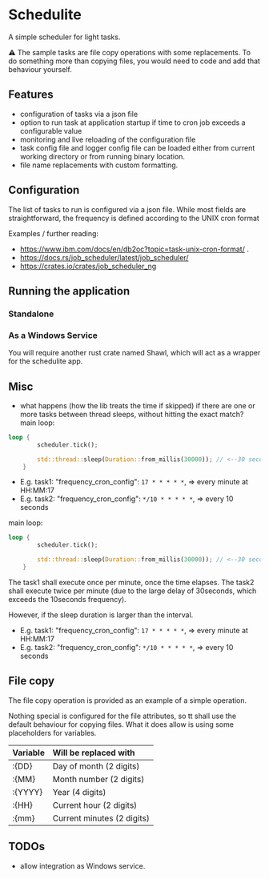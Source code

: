 # Schedulite

A simple scheduler for light tasks.

⚠️ The sample tasks are file copy operations with some replacements. To do something more than copying files, you would need to code and add that behaviour yourself.

## Features

- configuration of tasks via a json file
- option to run task at application startup if time to cron job exceeds a configurable value
- monitoring and live reloading of the configuration file
- task config file and logger config file can be loaded either from current working directory or from running binary location.
- file name replacements with custom formatting.

## Configuration

The list of tasks to run is configured via a json file.
While most fields are straightforward, the frequency is defined according to the UNIX cron format

Examples /  further reading:

- <https://www.ibm.com/docs/en/db2oc?topic=task-unix-cron-format/> .
- <https://docs.rs/job_scheduler/latest/job_scheduler/>
- <https://crates.io/crates/job_scheduler_ng>

## Running the application

### Standalone

### As a Windows Service

You will require another rust crate named Shawl, which will act as a wrapper for the schedulite app.

## Misc

- what happens (how the lib treats the time if skipped) if there are one or more tasks between thread sleeps, without hitting the exact match?
main loop:

```rust
loop {
        scheduler.tick();

        std::thread::sleep(Duration::from_millis(30000)); // <--30 seconds delay
    }
```

- E.g. task1: "frequency_cron_config": `17 * * * * *`, => every minute at HH:MM:17
- E.g. task2: "frequency_cron_config": `*/10 * * * * *`, => every 10 seconds

main loop:

```rust
loop {
        scheduler.tick();

        std::thread::sleep(Duration::from_millis(30000)); // <--30 seconds delay
    }
```

The task1 shall execute once per minute, once the time elapses.
The task2 shall execute twice per minute (due to the large delay of 30seconds, which exceeds the 10seconds frequency).

However, if the sleep duration is larger than the interval.

- E.g. task1: "frequency_cron_config": `17 * * * * *`, => every minute at HH:MM:17
- E.g. task2: "frequency_cron_config": `*/10 * * * * *`, => every 10 seconds

## File copy

The file copy operation is provided as an example of a simple operation.

Nothing special is configured for the file attributes, so tt shall use the default behaviour for copying files.
What it does allow is using some placeholders for variables.

| Variable | Will be replaced with |
| :--- | :--- |
| :{DD} | Day of month (2 digits) |
| :{MM} | Month number (2 digits)
| :{YYYY} | Year (4 digits) |
| :{HH} | Current hour (2 digits) |
| :{mm} | Current minutes (2 digits) |

## TODOs

- allow integration as Windows service.

